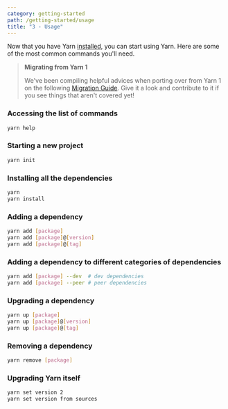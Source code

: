 ```yaml
---
category: getting-started
path: /getting-started/usage
title: "3 - Usage"
---
```


Now that you have Yarn [installed](/getting-started/install), you can start using Yarn. Here are some of the most common commands you'll need.

> **Migrating from Yarn 1**
>
> We've been compiling helpful advices when porting over from Yarn 1 on the following [Migration Guide](/advanced/migration). Give it a look and contribute to it if you see things that aren't covered yet!

### Accessing the list of commands

```bash
yarn help
```

### Starting a new project

```bash
yarn init
```

### Installing all the dependencies

```bash
yarn
yarn install
```

### Adding a dependency

```bash
yarn add [package]
yarn add [package]@[version]
yarn add [package]@[tag]
```

### Adding a dependency to different categories of dependencies

```bash
yarn add [package] --dev  # dev dependencies
yarn add [package] --peer # peer dependencies
```

### Upgrading a dependency

```bash
yarn up [package]
yarn up [package]@[version]
yarn up [package]@[tag]
```

### Removing a dependency

```bash
yarn remove [package]
```

### Upgrading Yarn itself

```bash
yarn set version 2
yarn set version from sources
```
